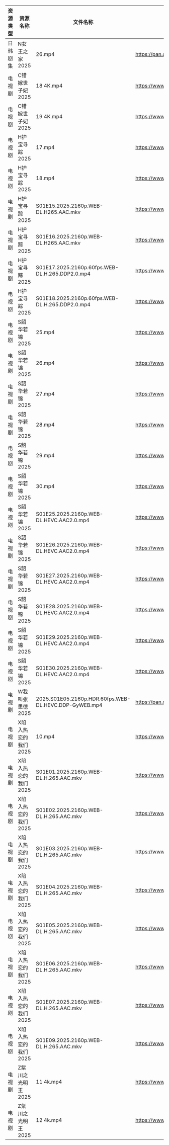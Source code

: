 | 资源类型 | 资源名称         | 文件名称                                                  | 分享链接                                 | 更新时间                |
| ---- | ------------ | ----------------------------------------------------- | ------------------------------------ | ------------------- |
| 日韩剧集 | N女王之家2025    | 26.mp4                                                | https://pan.quark.cn/s/a85463f38f49  | 2025-06-03 16:24:25 |
| 电视剧  | C错嫁世子妃2025   | 18 4K.mp4                                             | https://www.alipan.com/s/fsFbunEy7wg | 2025-06-03 19:05:27 |
| 电视剧  | C错嫁世子妃2025   | 19 4K.mp4                                             | https://www.alipan.com/s/fsFbunEy7wg | 2025-06-03 19:05:26 |
| 电视剧  | H护宝寻踪2025    | 17.mp4                                                | https://www.alipan.com/s/YPtSxQ39eiG | 2025-06-03 08:05:23 |
| 电视剧  | H护宝寻踪2025    | 18.mp4                                                | https://www.alipan.com/s/YPtSxQ39eiG | 2025-06-03 08:05:22 |
| 电视剧  | H护宝寻踪2025    | S01E15.2025.2160p.WEB-DL.H265.AAC.mkv                 | https://www.alipan.com/s/YPtSxQ39eiG | 2025-06-03 08:05:22 |
| 电视剧  | H护宝寻踪2025    | S01E16.2025.2160p.WEB-DL.H265.AAC.mkv                 | https://www.alipan.com/s/YPtSxQ39eiG | 2025-06-03 08:05:21 |
| 电视剧  | H护宝寻踪2025    | S01E17.2025.2160p.60fps.WEB-DL.H.265.DDP2.0.mp4       | https://www.alipan.com/s/YPtSxQ39eiG | 2025-06-03 08:05:20 |
| 电视剧  | H护宝寻踪2025    | S01E18.2025.2160p.60fps.WEB-DL.H.265.DDP2.0.mp4       | https://www.alipan.com/s/YPtSxQ39eiG | 2025-06-03 08:05:19 |
| 电视剧  | S韶华若锦2025    | 25.mp4                                                | https://www.alipan.com/s/AJNi5aA9aLX | 2025-06-03 08:05:50 |
| 电视剧  | S韶华若锦2025    | 26.mp4                                                | https://www.alipan.com/s/AJNi5aA9aLX | 2025-06-03 08:05:49 |
| 电视剧  | S韶华若锦2025    | 27.mp4                                                | https://www.alipan.com/s/AJNi5aA9aLX | 2025-06-03 08:05:49 |
| 电视剧  | S韶华若锦2025    | 28.mp4                                                | https://www.alipan.com/s/AJNi5aA9aLX | 2025-06-03 08:05:48 |
| 电视剧  | S韶华若锦2025    | 29.mp4                                                | https://www.alipan.com/s/AJNi5aA9aLX | 2025-06-03 08:05:48 |
| 电视剧  | S韶华若锦2025    | 30.mp4                                                | https://www.alipan.com/s/AJNi5aA9aLX | 2025-06-03 08:05:47 |
| 电视剧  | S韶华若锦2025    | S01E25.2025.2160p.WEB-DL.HEVC.AAC2.0.mp4              | https://www.alipan.com/s/AJNi5aA9aLX | 2025-06-03 08:05:47 |
| 电视剧  | S韶华若锦2025    | S01E26.2025.2160p.WEB-DL.HEVC.AAC2.0.mp4              | https://www.alipan.com/s/AJNi5aA9aLX | 2025-06-03 08:05:46 |
| 电视剧  | S韶华若锦2025    | S01E27.2025.2160p.WEB-DL.HEVC.AAC2.0.mp4              | https://www.alipan.com/s/AJNi5aA9aLX | 2025-06-03 08:05:45 |
| 电视剧  | S韶华若锦2025    | S01E28.2025.2160p.WEB-DL.HEVC.AAC2.0.mp4              | https://www.alipan.com/s/AJNi5aA9aLX | 2025-06-03 08:05:45 |
| 电视剧  | S韶华若锦2025    | S01E29.2025.2160p.WEB-DL.HEVC.AAC2.0.mp4              | https://www.alipan.com/s/AJNi5aA9aLX | 2025-06-03 08:05:44 |
| 电视剧  | S韶华若锦2025    | S01E30.2025.2160p.WEB-DL.HEVC.AAC2.0.mp4              | https://www.alipan.com/s/AJNi5aA9aLX | 2025-06-03 08:05:44 |
| 电视剧  | W我叫张思德2025   | 2025.S01E05.2160p.HDR.60fps.WEB-DL.HEVC.DDP-GyWEB.mp4 | https://pan.quark.cn/s/7094d1f0b265  | 2025-06-03 01:26:03 |
| 电视剧  | X陷入热恋的我们2025 | 10.mp4                                                | https://www.alipan.com/s/tXqE3saLfdb | 2025-06-03 08:06:01 |
| 电视剧  | X陷入热恋的我们2025 | S01E01.2025.2160p.WEB-DL.H.265.AAC.mkv                | https://www.alipan.com/s/tXqE3saLfdb | 2025-06-03 20:06:01 |
| 电视剧  | X陷入热恋的我们2025 | S01E02.2025.2160p.WEB-DL.H.265.AAC.mkv                | https://www.alipan.com/s/tXqE3saLfdb | 2025-06-03 20:06:00 |
| 电视剧  | X陷入热恋的我们2025 | S01E03.2025.2160p.WEB-DL.H.265.AAC.mkv                | https://www.alipan.com/s/tXqE3saLfdb | 2025-06-03 20:06:00 |
| 电视剧  | X陷入热恋的我们2025 | S01E04.2025.2160p.WEB-DL.H.265.AAC.mkv                | https://www.alipan.com/s/tXqE3saLfdb | 2025-06-03 20:05:59 |
| 电视剧  | X陷入热恋的我们2025 | S01E05.2025.2160p.WEB-DL.H.265.AAC.mkv                | https://www.alipan.com/s/tXqE3saLfdb | 2025-06-03 20:05:58 |
| 电视剧  | X陷入热恋的我们2025 | S01E06.2025.2160p.WEB-DL.H.265.AAC.mkv                | https://www.alipan.com/s/tXqE3saLfdb | 2025-06-03 20:05:57 |
| 电视剧  | X陷入热恋的我们2025 | S01E07.2025.2160p.WEB-DL.H.265.AAC.mkv                | https://www.alipan.com/s/tXqE3saLfdb | 2025-06-03 20:05:57 |
| 电视剧  | X陷入热恋的我们2025 | S01E09.2025.2160p.WEB-DL.H.265.AAC.mkv                | https://www.alipan.com/s/tXqE3saLfdb | 2025-06-03 20:05:56 |
| 电视剧  | Z紫川之光明王2025  | 11 4k.mp4                                             | https://www.alipan.com/s/5oMJsnAqqi3 | 2025-06-03 20:06:10 |
| 电视剧  | Z紫川之光明王2025  | 12 4k.mp4                                             | https://www.alipan.com/s/5oMJsnAqqi3 | 2025-06-03 20:06:09 |

